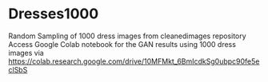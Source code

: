 # Dresses1000
 Random Sampling of 1000 dress images from cleanedimages repository
Access Google Colab notebook for the GAN results using 1000 dress images  via https://colab.research.google.com/drive/10MFMkt_6BmIcdkSg0ubpc90fe5eclSbS
